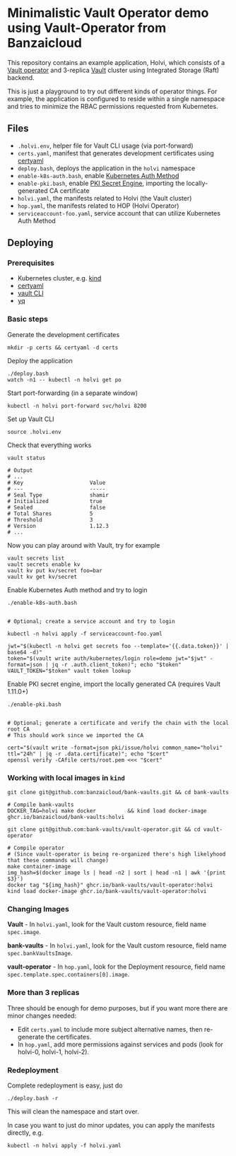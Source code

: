 # Minimalistic Vault Operator demo using Vault-Operator from Banzaicloud

This repository contains an example application, Holvi, which consists of a [Vault operator](https://github.com/bank-vaults/vault-operator) and 3-replica [Vault](https://github.com/hashicorp/vault) cluster using Integrated Storage (Raft) backend.

This is just a playground to try out different kinds of operator things. For example, the application is configured to reside within a single namespace and tries to minimize the RBAC permissions requested from Kubernetes.

## Files

* `.holvi.env`, helper file for Vault CLI usage (via port-forward)
* `certs.yaml`, manifest that generates development certificates using [certyaml](https://github.com/tsaarni/certyaml)
* `deploy.bash`, deploys the application in the `holvi` namespace
* `enable-k8s-auth.bash`, enable [Kubernetes Auth Method](https://developer.hashicorp.com/vault/docs/auth/kubernetes)
* `enable-pki.bash`, enable [PKI Secret Engine](https://developer.hashicorp.com/vault/docs/secrets/pki), importing the locally-generated CA certificate
* `holvi.yaml`, the manifests related to Holvi (the Vault cluster)
* `hop.yaml`, the manifests related to HOP (Holvi Operator)
* `serviceaccount-foo.yaml`, service account that can utilize Kubernetes Auth Method

## Deploying

### Prerequisites

* Kubernetes cluster, e.g. [kind](https://kind.sigs.k8s.io/)
* [certyaml](https://github.com/tsaarni/certyaml)
* [vault CLI](https://developer.hashicorp.com/vault/downloads)
* [yq](https://github.com/mikefarah/yq)

### Basic steps

Generate the development certificates

    mkdir -p certs && certyaml -d certs

Deploy the application

    ./deploy.bash
    watch -n1 -- kubectl -n holvi get po

Start port-forwarding (in a separate window)

    kubectl -n holvi port-forward svc/holvi 8200

Set up Vault CLI

    source .holvi.env

Check that everything works

    vault status

    # Output
    # ...
    # Key                     Value
    # ---                     -----
    # Seal Type               shamir
    # Initialized             true
    # Sealed                  false
    # Total Shares            5
    # Threshold               3
    # Version                 1.12.3
    # ...

Now you can play around with Vault, try for example

    vault secrets list
    vault secrets enable kv
    vault kv put kv/secret foo=bar
    vault kv get kv/secret

Enable Kubernetes Auth method and try to login

    ./enable-k8s-auth.bash


    # Optional; create a service account and try to login

    kubectl -n holvi apply -f serviceaccount-foo.yaml

    jwt="$(kubectl -n holvi get secrets foo --template='{{.data.token}}' | base64 -d)"
    token="$(vault write auth/kubernetes/login role=demo jwt="$jwt" -format=json | jq -r .auth.client_token)"; echo "$token"
    VAULT_TOKEN="$token" vault token lookup

Enable PKI secret engine, import the locally generated CA (requires Vault 1.11.0+)

    ./enable-pki.bash


    # Optional; generate a certificate and verify the chain with the local root CA
    # This should work since we imported the CA

    cert="$(vault write -format=json pki/issue/holvi common_name="holvi" ttl="24h" | jq -r .data.certificate)"; echo "$cert"
    openssl verify -CAfile certs/root.pem <<< "$cert"


### Working with local images in `kind`

    git clone git@github.com:banzaicloud/bank-vaults.git && cd bank-vaults

    # Compile bank-vaults
    DOCKER_TAG=holvi make docker          && kind load docker-image ghcr.io/banzaicloud/bank-vaults:holvi

    git clone git@github.com:bank-vaults/vault-operator.git && cd vault-operator

    # Compile operator
    # (Since vault-operator is being re-organized there's high likelyhood that these commands will change)
    make container-image
    img_hash=$(docker image ls | head -n2 | sort | head -n1 | awk '{print $3}')
    docker tag "${img_hash}" ghcr.io/bank-vaults/vault-operator:holvi
    kind load docker-image ghcr.io/bank-vaults/vault-operator:holvi


### Changing Images

**Vault** - In `holvi.yaml`, look for the Vault custom resource, field name `spec.image`.

**bank-vaults** - In `holvi.yaml`, look for the Vault custom resource, field name `spec.bankVaultsImage`.

**vault-operator** - In `hop.yaml`, look for the Deployment resource, field name `spec.template.spec.containers[0].image`.

### More than 3 replicas

Three should be enough for demo purposes, but if you want more there are minor changes needed:

- Edit `certs.yaml` to include more subject alternative names, then re-generate the certificates.
- In `hop.yaml`, add more permissions against services and pods (look for holvi-0, holvi-1, holvi-2).


### Redeployment

Complete redeployment is easy, just do

    ./deploy.bash -r

This will clean the namespace and start over.

In case you want to just do minor updates, you can apply the manifests directly, e.g.

    kubectl -n holvi apply -f holvi.yaml